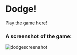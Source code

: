 # Dodge!
[Play the game here!](https://jjypark.github.io/Dodge/ "Dodge! Game Page")


### A screenshot of the game:

![dodgescreenshot](https://cloud.githubusercontent.com/assets/22208048/18537146/63edc0be-7ad1-11e6-884f-e477030f607e.jpg)
